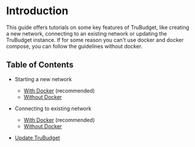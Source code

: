 # Introduction

This guide offers tutorials on some key features of TruBudget, like creating a new network, connecting to an existing network or updating the TruBudget instance. If for some reason you can't use docker and docker compose, you can follow the guidelines without docker.

## Table of Contents

- Starting a new network

  - [With Docker](./create-new-network/create-new-docker-compose) (recommended)
  - [Without Docker](./create-new-network/bare-metal)

- Connecting to existing network

  - [With Docker](./connect-to-existing-node/connect-docker-compose) (recommended)
  - [Without Docker](./connect-to-existing-node/bare-metal)

- [Update TruBudget](./../update-trubudget)

